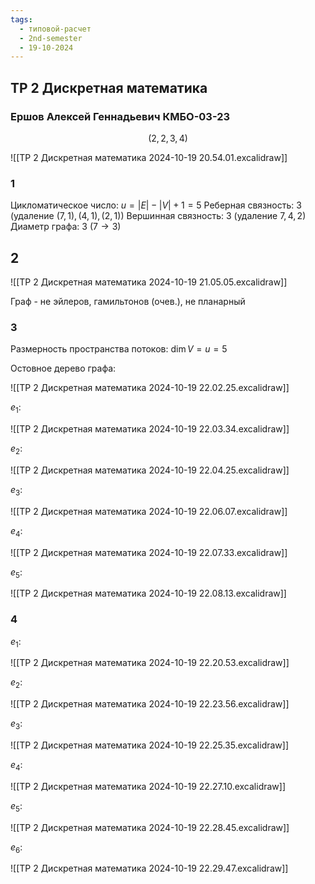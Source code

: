 ```yaml
---
tags:
  - типовой-расчет
  - 2nd-semester
  - 19-10-2024
---
```


## ТР 2 Дискретная математика

### Ершов Алексей Геннадьевич КМБО-03-23

$$(2,2,3,4)$$

![[ТР 2 Дискретная математика 2024-10-19 20.54.01.excalidraw]]

### 1

Цикломатическое число: $u = |E| - |V| + 1 = 5$
Реберная связность: $3$ (удаление $(7,1), (4,1), (2,1)$)
Вершинная связность: $3$ (удаление $7, 4, 2$)
Диаметр графа: $3$ ($7 \to 3$)



## 2
![[ТР 2 Дискретная математика 2024-10-19 21.05.05.excalidraw]]

Граф - не эйлеров, гамильтонов (очев.), не планарный

### 3

Размерность пространства потоков: $\dim V = u = 5$

Остовное дерево графа:

![[ТР 2 Дискретная математика 2024-10-19 22.02.25.excalidraw]]

$e_{1}$:

![[ТР 2 Дискретная математика 2024-10-19 22.03.34.excalidraw]]

$e_{2}$:

![[ТР 2 Дискретная математика 2024-10-19 22.04.25.excalidraw]]

$e_{3}$:

![[ТР 2 Дискретная математика 2024-10-19 22.06.07.excalidraw]]

$e_{4}$:

![[ТР 2 Дискретная математика 2024-10-19 22.07.33.excalidraw]]

$e_{5}$:

![[ТР 2 Дискретная математика 2024-10-19 22.08.13.excalidraw]]

### 4

$e_{1}$:

![[ТР 2 Дискретная математика 2024-10-19 22.20.53.excalidraw]]

$e_{2}$:

![[ТР 2 Дискретная математика 2024-10-19 22.23.56.excalidraw]]

$e_{3}$:

![[ТР 2 Дискретная математика 2024-10-19 22.25.35.excalidraw]]

$e_{4}$:

![[ТР 2 Дискретная математика 2024-10-19 22.27.10.excalidraw]]

$e_{5}$:

![[ТР 2 Дискретная математика 2024-10-19 22.28.45.excalidraw]]

$e_{6}$:

![[ТР 2 Дискретная математика 2024-10-19 22.29.47.excalidraw]]

